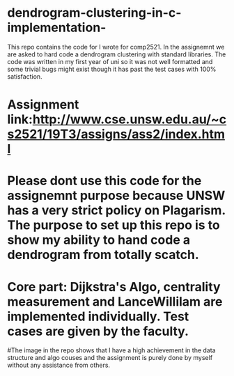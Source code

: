 # dendrogram-clustering-in-c-implementation-
This repo contains the code for I wrote for comp2521. In the assignemnt we are asked to hard code a dendrogram clustering with standard libraries.
The code was written in my first year of uni so it was not well formatted and some trivial bugs might exist though it has past the test cases with 100% satisfaction.

# Assignment link:http://www.cse.unsw.edu.au/~cs2521/19T3/assigns/ass2/index.html

# Please dont use this code for the assignemnt purpose because UNSW has a very strict policy on Plagarism. The purpose to set up this repo is to show my ability to hand code a dendrogram from totally scatch.

# Core part: Dijkstra's Algo, centrality measurement and LanceWillilam are implemented individually. Test cases are given by the faculty.

#The image in the repo shows that I have a high achievement in the data structure and algo couses and the assignment is purely done by myself without any assistance from others.

